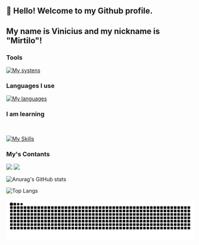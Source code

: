 ## 👋 Hello! Welcome to my Github profile.

## My name is Vinicius and my nickname is "Mirtilo"!

### Tools 

<div>

  [![My systens](https://skillicons.dev/icons?i=windows,apple,vscode,unity)](https://skillicons.dev)
</div>

### Languages I use

[![My languages](https://skillicons.dev/icons?i=mysql,python,git&theme=light)](https://skillicons.dev)

### I am learning

<div style="display: inline_block"></br>

[![My Skills](https://skillicons.dev/icons?i=python,mysql&theme=light)](https://skillicons.dev)

</div>

### My's Contants

<div>
<a href="https://www.linkedin.com/in/vinicius-lima-dos-santos-428333190/" target="_blank"><img src="https://img.shields.io/badge/-LinkedIn-%230077B5?style=for-the-badge&logo=linkedin&logoColor=white" target="_blank"></a>
<a href = "mailto:vinicius.contato899@hotmail.com"><img src="https://img.shields.io/badge/Gmail-D14836?style=for-the-badge&logo=gmail&logoColor=white" target="_blank"></a>
</div>


![Anurag's GitHub stats](https://github-readme-stats.vercel.app/api?username=ViniciusMirtilo&theme=radical&show_icons=true)

![Top Langs](https://github-readme-stats.vercel.app/api/top-langs/?username=ViniciusMirtilo&layout=compact&theme=radical)

![Snake animation](https://github.com/ViniciusMirtilo/ViniciusMirtilo/blob/output/github-contribution-grid-snake.svg)
